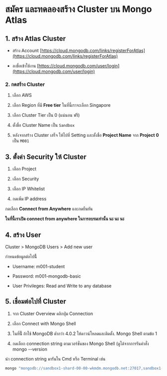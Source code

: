 
# สมัคร และทดลองสร้าง Cluster บน Mongo Atlas

## 1. สร้าง Atlas Cluster

- สร้าง Account [https://cloud.mongodb.com/links/registerForAtlas](https://cloud.mongodb.com/links/registerForAtlas)

- ลงชื่อเข้าใช้งาน [https://cloud.mongodb.com/user/login](https://cloud.mongodb.com/user/login)

### 2. กดสร้าง Cluster

1. เลือก AWS 
2. เลือก​ Region ที่มี **Free tier** ในที่นี้เราจะเลือก Singapore

3. เลือก Cluster Tier เป็น 0 (แน่นอน ฟรี)

4. ตั้งชื่อ Cluster Name เป็น `Sandbox`

5. หลังจากสร้าง Cluster เสร็จ ให้ไปที่ Setting และตั้งชื่อ **Project Name** จาก **Project 0** เป็น `M001`

## 3. ตั้งค่า Security ให้ Cluster

1. เลือก Project

2. เลือก Security

3. เลือก IP Whitelist

4. กดเพิ่ม IP address

กดเลือก **Connect from Anywhere** และกดยืนยัน 

**ในที่นี้เราเปิด connect from anywhere ในการอบรมเท่านั้น นะ นะ นะ**


## 4. สร้าง User

Cluster \> MongoDB Users \> Add new user

กำหนดข้อมูลต่อไปนี้้

- Username: m001-student

- Password: m001-mongodb-basic

- User Privileges: Read and Write to any database

## 5. เชื่อมต่อไปที่ Cluster 

1. จาก Cluster Overview คลิกปุ่ม Connection 

2. เลือก Connect with Mongo Shell

3. ในที่นี้้ ถ้าใช้ MongoDB ต่ำกว่า 4.0.2 ให้ดาวน์โหลดและติดตั้ง. Mongo Shell ตามข้อ 1

4. กดเลือก connection string ตามเวอร์ชั่นของ Mongo Shell (ดูได้จากการรันคำสั่ง mongo --version

นำ connection string มารันใน Cmd หรือ Terminal เช่น

```bash
mongo "mongodb://sandbox1-shard-00-00-wkmdm.mongodb.net:27017,sandbox1-shard-00-01-wkmdm.mongodb.net:27017,sandbox1-shard-00-02-wkmdm.mongodb.net:27017/test?replicaSet=Sandbox1-shard-0" --ssl --authenticationDatabase admin --username m001-student --password <PASSWORD>`
```
